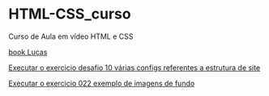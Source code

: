 # HTML-CSS_curso
 Curso de Aula em vídeo HTML e CSS


<a href="https://vmaxbh.github.io/HTML-CSS_curso/Pratica_Max/ebook_lucas/index.html" target="_blank">book Lucas</a>

<a href="https://vmaxbh.github.io/HTML-CSS_curso/Desafios/Desafio%20010/android.html" target="_blank">Executar o exercicio desafio 10 várias configs referentes a estrutura de site</a>

<a href="https://vmaxbh.github.io/HTML-CSS_curso/Exercícios/ex022/fundo006.html" target="_blank">Executar o exercicio  022 exemplo de imagens de fundo</a>


